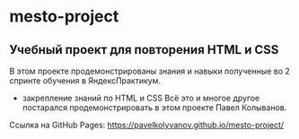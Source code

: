 # mesto-project

## Учебный проект для повторения HTML и CSS


В этом проекте продемонстрированы знания и навыки полученные во 2 спринте обучения в ЯндексПрактикум.
* закрепление знаний по HTML и CSS
Всё это и многое другое постарался продемонстрировать в этом проекте Павел Колыванов.

Ссылка на GitHub Pages: https://pavelkolyvanov.github.io/mesto-project/
